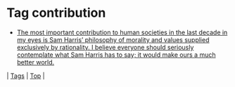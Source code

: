 <!--
title: Tag contribution
date: 2020-06-28T15:26:59.727Z
tags:
-->
# Tag contribution

 * [The most important contribution to human societies in the last decade in my eyes is Sam Harris’ philosophy of morality and values supplied exclusively by rationality. I believe everyone should seriously contemplate what Sam Harris has to say; it would make ours a much better world.](91725204379.md)

| [Tags](tags.md) | [Top](index.md) |
